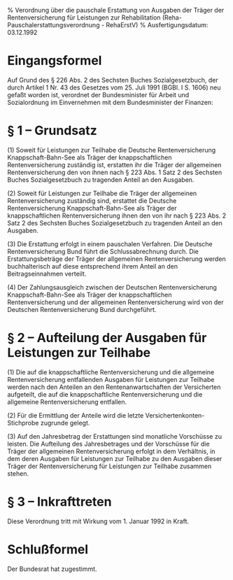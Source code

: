% Verordnung über die pauschale Erstattung von Ausgaben der Träger der Rentenversicherung für Leistungen zur Rehabilitation  (Reha-Pauschalerstattungsverordnung - RehaErstV)
% Ausfertigungsdatum: 03.12.1992
 
# Eingangsformel

Auf Grund des § 226 Abs. 2 des Sechsten Buches Sozialgesetzbuch, der durch Artikel 1 Nr. 43 des Gesetzes vom 25. Juli 1991 (BGBl. I S. 1606) neu gefaßt worden ist, verordnet der Bundesminister für Arbeit und Sozialordnung im Einvernehmen mit dem Bundesminister der Finanzen:

# § 1 – Grundsatz

(1) Soweit für Leistungen zur Teilhabe die Deutsche Rentenversicherung Knappschaft-Bahn-See als Träger der knappschaftlichen Rentenversicherung zuständig ist, erstatten ihr die Träger der allgemeinen Rentenversicherung den von ihnen nach § 223 Abs. 1 Satz 2 des Sechsten Buches Sozialgesetzbuch zu tragenden Anteil an den Ausgaben.

(2) Soweit für Leistungen zur Teilhabe die Träger der allgemeinen Rentenversicherung zuständig sind, erstattet die Deutsche Rentenversicherung Knappschaft-Bahn-See als Träger der knappschaftlichen Rentenversicherung ihnen den von ihr nach § 223 Abs. 2 Satz 2 des Sechsten Buches Sozialgesetzbuch zu tragenden Anteil an den Ausgaben.

(3) Die Erstattung erfolgt in einem pauschalen Verfahren. Die Deutsche Rentenversicherung Bund führt die Schlussabrechnung durch. Die Erstattungsbeträge der Träger der allgemeinen Rentenversicherung werden buchhalterisch auf diese entsprechend ihrem Anteil an den Beitragseinnahmen verteilt.

(4) Der Zahlungsausgleich zwischen der Deutschen Rentenversicherung Knappschaft-Bahn-See als Träger der knappschaftlichen Rentenversicherung und der allgemeinen Rentenversicherung wird von der Deutschen Rentenversicherung Bund durchgeführt.

# § 2 – Aufteilung der Ausgaben für Leistungen zur Teilhabe

(1) Die auf die knappschaftliche Rentenversicherung und die allgemeine Rentenversicherung entfallenden Ausgaben für Leistungen zur Teilhabe werden nach den Anteilen an den Rentenanwartschaften der Versicherten aufgeteilt, die auf die knappschaftliche Rentenversicherung und die allgemeine Rentenversicherung entfallen.

(2) Für die Ermittlung der Anteile wird die letzte Versichertenkonten-Stichprobe zugrunde gelegt.

(3) Auf den Jahresbetrag der Erstattungen sind monatliche Vorschüsse zu leisten. Die Aufteilung des Jahresbetrages und der Vorschüsse für die Träger der allgemeinen Rentenversicherung erfolgt in dem Verhältnis, in dem deren Ausgaben für Leistungen zur Teilhabe zu den Ausgaben dieser Träger der Rentenversicherung für Leistungen zur Teilhabe zusammen stehen.

# § 3 – Inkrafttreten

Diese Verordnung tritt mit Wirkung vom 1. Januar 1992 in Kraft.

# Schlußformel

Der Bundesrat hat zugestimmt.
